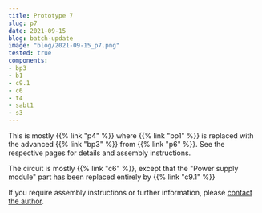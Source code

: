 ```yaml
---
title: Prototype 7
slug: p7
date: 2021-09-15
blog: batch-update
image: "blog/2021-09-15_p7.png"
tested: true
components:
- bp3
- b1
- c9.1
- c6
- t4
- sabt1
- s3
---
```


This is mostly {{% link "p4" %}} where {{% link "bp1" %}} is replaced with the advanced {{% link "bp3" %}} from {{% link "p6" %}}.  See the respective pages for details and assembly instructions.

The circuit is mostly {{% link "c6" %}}, except that the "Power supply module" part has been replaced entirely by {{% link "c9.1" %}}

If you require assembly instructions or further information, please [contact the author](/faq).
